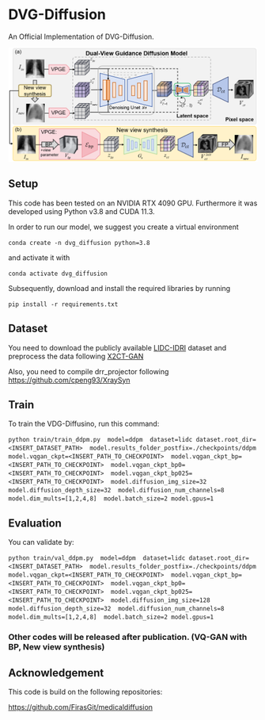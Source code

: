 # DVG-Diffusion
An Official Implementation of DVG-Diffusion.

![framework.png](framework.png)

## Setup
This code has been tested on an NVIDIA RTX 4090 GPU. 
Furthermore it was developed using Python v3.8 and CUDA 11.3.

In order to run our model, we suggest you create a virtual environment

`conda create -n dvg_diffusion python=3.8`

and activate it with

`conda activate dvg_diffusion`

Subsequently, download and install the required libraries by running

`pip install -r requirements.txt`

## Dataset
You need to download the publicly available 
[LIDC-IDRI](https://wiki.cancerimagingarchive.net/pages/viewpage.action?pageId=1966254) dataset 
and preprocess the data following [X2CT-GAN](https://github.com/kylekma/X2CT)

Also, you need to compile drr_projector following 
<https://github.com/cpeng93/XraySyn>


## Train
To train the VDG-Diffusino, run this command:

`python train/train_ddpm.py 
model=ddpm 
dataset=lidc
dataset.root_dir=<INSERT_DATASET_PATH> 
model.results_folder_postfix=./checkpoints/ddpm
model.vqgan_ckpt=<INSERT_PATH_TO_CHECKPOINT> 
model.vqgan_ckpt_bp=<INSERT_PATH_TO_CHECKPOINT> 
model.vqgan_ckpt_bp0=<INSERT_PATH_TO_CHECKPOINT> 
model.vqgan_ckpt_bp025=<INSERT_PATH_TO_CHECKPOINT> 
model.diffusion_img_size=32 
model.diffusion_depth_size=32 
model.diffusion_num_channels=8 
model.dim_mults=[1,2,4,8] 
model.batch_size=2
model.gpus=1`


## Evaluation
You can validate by:

`python train/val_ddpm.py 
model=ddpm 
dataset=lidc
dataset.root_dir=<INSERT_DATASET_PATH> 
model.results_folder_postfix=./checkpoints/ddpm
model.vqgan_ckpt=<INSERT_PATH_TO_CHECKPOINT> 
model.vqgan_ckpt_bp=<INSERT_PATH_TO_CHECKPOINT> 
model.vqgan_ckpt_bp0=<INSERT_PATH_TO_CHECKPOINT> 
model.vqgan_ckpt_bp025=<INSERT_PATH_TO_CHECKPOINT> 
model.diffusion_img_size=128
model.diffusion_depth_size=32 
model.diffusion_num_channels=8 
model.dim_mults=[1,2,4,8] 
model.batch_size=2
model.gpus=1`

### Other codes will be released after publication. (VQ-GAN with BP, New view synthesis)

## Acknowledgement
This code is build on the following repositories:

https://github.com/FirasGit/medicaldiffusion


